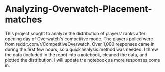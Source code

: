 # Analyzing-Overwatch-Placement-matches

This project sought to analyze the distribution of players' ranks after opening day of Overwatch's competitive mode. The players polled were from reddit.com/r/CompetitiveOverwatch. Over 1,000 responses came in during the first few hours, so a quick analysis method was needed. I threw the data (included in the repo) into a notebook, cleaned the data, and plotted the distribution. I will update the notebook as more responses come in.
